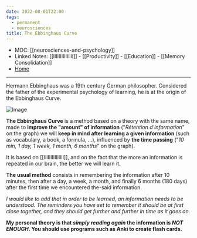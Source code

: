 ```yaml
---
date: 2022-08-01T22:00
tags:
  - permanent
  - neurosciences
title: The Ebbinghaus Curve
---
```

- MOC: [[neurosciences-and-psychology]]
- Linked Notes: [[IlIIIIIIIlIllII]] - [[Productivity]] - [[Education]] - [[Memory Consolidation]]
- [Home](https://misudashi.ga/)
----------
Hermann Ebbinghaus was a 19th century German philosopher.  Considered the father of the experimental psychology of learning, he is at the origin of the Ebbinghaus Curve.

![Image](https://misudashi.github.io/systems/static/The-Ebbinghaus-Curve.jpeg)

**The Ebbinghaus Curve** is a method based on a theory with the same name, made to **improve the "amount" of information** ("*Rétention d'information*" on the graph) we will **keep in mind after learning a given information** (such as vocabulary, a book, a formula, ...), influenced by **the time passing** ("*10 min, 1 day, 1 week, 1 month, 6 months*" on the graph).

It is based on [[IlIIIIIIIlIllII]], and on the fact that the more an information is repeated in our brain, the better we will learn it.

**The usual method** consists in remembering the information after 10 minutes, then after a day, a week, a month, and finally 6 months (180 days) after the first time we encountered the-said information.

*I would like to add that in order to be learned, an information needs to be understood. The reminders you have set to remember it should be at first close together, and they should get further and further in time as it goes on.*

**My personal theory is that *simply reading again* the information is *NOT ENOUGH*. You should use programs such as Anki to create flash cards.**